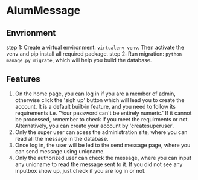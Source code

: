 # AlumMessage
## Envrionment
step 1: Create a virtual environment: `virtualenv venv`. Then activate the venv and pip install all required package.
step 2: Run migration: `python manage.py migrate`, which will help you build the database. 

## Features
1. On the home page, you can log in if you are a member of admin, otherwise click the 'sigh up' button which will lead you to create the account. It is a default  built-in feature, and you need to follow its requirements i.e. 'Your password can't be entirely numeric.' If it cannot be processed, remember to check if you meet the requirments or not. Alternatively, you can create your account by 'createsuperuser'. 
2. Only the super user can acess the administration site, where you can read all the message in the database.
3. Once log in, the user will be led to the send message page, where you can send message using uniqname.
4. Only the authorized user can check the message, where you can input any uniqname to read the message sent to it. If you did not see any inputbox show up, just check if you are log in or not.

